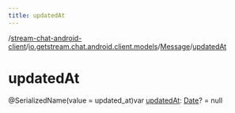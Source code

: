 ```yaml
---
title: updatedAt
---
```

/[stream-chat-android-client](../../index.md)/[io.getstream.chat.android.client.models](../index.md)/[Message](index.md)/[updatedAt](updatedAt.md)  
  
  
  
# updatedAt  
@SerializedName(value = updated_at)var [updatedAt](updatedAt.md): [Date](https://developer.android.com/reference/kotlin/java/util/Date.html)? = null
